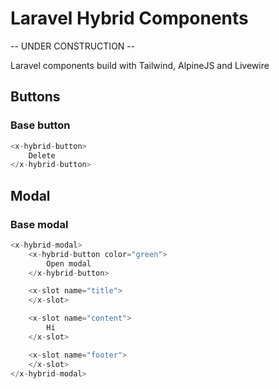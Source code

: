 # Laravel Hybrid Components

-- UNDER CONSTRUCTION --

Laravel components build with Tailwind, AlpineJS and Livewire

## Buttons

### Base button

```php
<x-hybrid-button>
    Delete
</x-hybrid-button>
```

## Modal

### Base modal

```php
<x-hybrid-modal>
    <x-hybrid-button color="green">
        Open modal
    </x-hybrid-button>

    <x-slot name="title">
    </x-slot>

    <x-slot name="content">
        Hi
    </x-slot>

    <x-slot name="footer">
    </x-slot>
</x-hybrid-modal>
```
